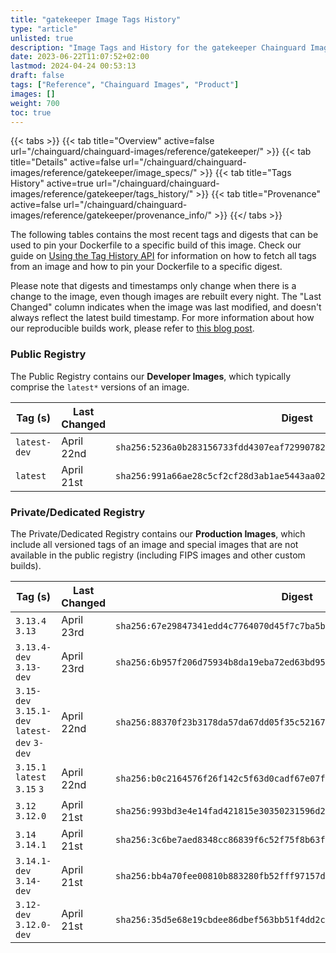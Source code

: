 ```yaml
---
title: "gatekeeper Image Tags History"
type: "article"
unlisted: true
description: "Image Tags and History for the gatekeeper Chainguard Image"
date: 2023-06-22T11:07:52+02:00
lastmod: 2024-04-24 00:53:13
draft: false
tags: ["Reference", "Chainguard Images", "Product"]
images: []
weight: 700
toc: true
---
```


{{< tabs >}}
{{< tab title="Overview" active=false url="/chainguard/chainguard-images/reference/gatekeeper/" >}}
{{< tab title="Details" active=false url="/chainguard/chainguard-images/reference/gatekeeper/image_specs/" >}}
{{< tab title="Tags History" active=true url="/chainguard/chainguard-images/reference/gatekeeper/tags_history/" >}}
{{< tab title="Provenance" active=false url="/chainguard/chainguard-images/reference/gatekeeper/provenance_info/" >}}
{{</ tabs >}}

The following tables contains the most recent tags and digests that can be used to pin your Dockerfile to a specific build of this image. Check our guide on [Using the Tag History API](/chainguard/chainguard-images/using-the-tag-history-api/) for information on how to fetch all tags from an image and how to pin your Dockerfile to a specific digest.

Please note that digests and timestamps only change when there is a change to the image, even though images are rebuilt every night. The "Last Changed" column indicates when the image was last modified, and doesn't always reflect the latest build timestamp. For more information about how our reproducible builds work, please refer to [this blog post](https://www.chainguard.dev/unchained/reproducing-chainguards-reproducible-image-builds).

### Public Registry
The Public Registry contains our **Developer Images**, which typically comprise the `latest*` versions of an image.

| Tag (s)       | Last Changed | Digest                                                                    |
|---------------|--------------|---------------------------------------------------------------------------|
|  `latest-dev` | April 22nd   | `sha256:5236a0b283156733fdd4307eaf72990782cddfffff691fa1b6520c4b042087f6` |
|  `latest`     | April 21st   | `sha256:991a66ae28c5cf2cf28d3ab1ae5443aa02e9cf23f83f4e49706236d8299682eb` |


### Private/Dedicated Registry
The Private/Dedicated Registry contains our **Production Images**, which include all versioned tags of an image and special images that are not available in the public registry (including FIPS images and other custom builds).

| Tag (s)                                       | Last Changed | Digest                                                                    |
|-----------------------------------------------|--------------|---------------------------------------------------------------------------|
|  `3.13.4` `3.13`                              | April 23rd   | `sha256:67e29847341edd4c7764070d45f7c7ba5b3780c07f2cd7bad757fc5e4b56b0bc` |
|  `3.13.4-dev` `3.13-dev`                      | April 23rd   | `sha256:6b957f206d75934b8da19eba72ed63bd95d7746b56091a86ff5affb7f5fb8bae` |
|  `3.15-dev` `3.15.1-dev` `latest-dev` `3-dev` | April 22nd   | `sha256:88370f23b3178da57da67dd05f35c52167ec82dd41f63d15f67a5fdbf35f5650` |
|  `3.15.1` `latest` `3.15` `3`                 | April 22nd   | `sha256:b0c2164576f26f142c5f63d0cadf67e07fb5ec31ca025f836a2ad62278e0ef62` |
|  `3.12` `3.12.0`                              | April 21st   | `sha256:993bd3e4e14fad421815e30350231596d21f5095a5883fe2f4e7672d5e462a83` |
|  `3.14` `3.14.1`                              | April 21st   | `sha256:3c6be7aed8348cc86839f6c52f75f8b63ffe62516f7d7ea6eddae237173b440c` |
|  `3.14.1-dev` `3.14-dev`                      | April 21st   | `sha256:bb4a70fee00810b883280fb52fff97157d99a5a55c1d47486f77c9fba65eb80d` |
|  `3.12-dev` `3.12.0-dev`                      | April 21st   | `sha256:35d5e68e19cbdee86dbef563bb51f4dd2c02f39eb393c4031b8c11c84bcd8f3e` |

